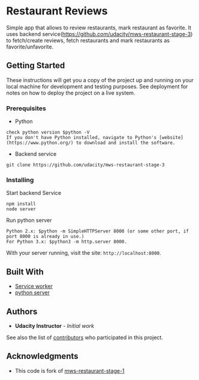 # Restaurant Reviews

Simple app that allows to review restaurants, mark restaurant as favorite. It uses backend service(https://github.com/udacity/mws-restaurant-stage-3) to fetch/create reviews, fetch restaurants and mark restaurants as favorite/unfavorite.

## Getting Started

These instructions will get you a copy of the project up and running on your local machine for development and testing purposes. See deployment for notes on how to deploy the project on a live system.

### Prerequisites

* Python
```
check python version $python -V
If you don't have Python installed, navigate to Python's [website](https://www.python.org/) to download and install the software.
```
* Backend service
```
git clone https://github.com/udacity/mws-restaurant-stage-3
```

### Installing

Start backend Service

```
npm install
node server
```

Run python server

```
Python 2.x: $python -m SimpleHTTPServer 8000 (or some other port, if port 8000 is already in use.)
For Python 3.x: $python3 -m http.server 8000.
```

With your server running, visit the site: `http://localhost:8000`.

## Built With

* [Service worker](https://developers.google.com/web/fundamentals/primers/service-workers/)
* [python server](https://docs.python.org/2/library/simplehttpserver.html)

## Authors

* **Udacity Instructor** - *Initial work*

See also the list of [contributors](https://github.com/fazeelT/mws-restaurant-stage-1/graphs/contributors) who participated in this project.

## Acknowledgments

* This code is fork of [mws-restaurant-stage-1](https://github.com/udacity/mws-restaurant-stage-1)
